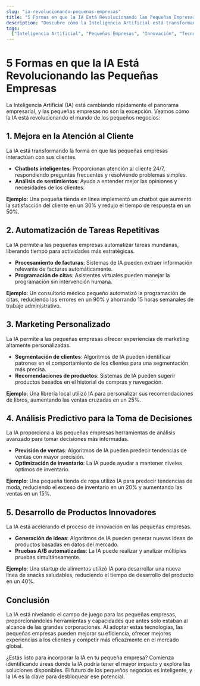 ```yaml
---
slug: "ia-revolucionando-pequenas-empresas"
title: "5 Formas en que la IA Está Revolucionando las Pequeñas Empresas"
description: "Descubre cómo la Inteligencia Artificial está transformando el panorama de las pequeñas empresas, ofreciendo ventajas competitivas antes inaccesibles."
tags:
  ["Inteligencia Artificial", "Pequeñas Empresas", "Innovación", "Tecnología"]
---
```


# 5 Formas en que la IA Está Revolucionando las Pequeñas Empresas

La Inteligencia Artificial (IA) está cambiando rápidamente el panorama empresarial, y las pequeñas empresas no son la excepción. Veamos cómo la IA está revolucionando el mundo de los pequeños negocios:

## 1. Mejora en la Atención al Cliente

La IA está transformando la forma en que las pequeñas empresas interactúan con sus clientes.

- **Chatbots inteligentes**: Proporcionan atención al cliente 24/7, respondiendo preguntas frecuentes y resolviendo problemas simples.
- **Análisis de sentimientos**: Ayuda a entender mejor las opiniones y necesidades de los clientes.

**Ejemplo**: Una pequeña tienda en línea implementó un chatbot que aumentó la satisfacción del cliente en un 30% y redujo el tiempo de respuesta en un 50%.

## 2. Automatización de Tareas Repetitivas

La IA permite a las pequeñas empresas automatizar tareas mundanas, liberando tiempo para actividades más estratégicas.

- **Procesamiento de facturas**: Sistemas de IA pueden extraer información relevante de facturas automáticamente.
- **Programación de citas**: Asistentes virtuales pueden manejar la programación sin intervención humana.

**Ejemplo**: Un consultorio médico pequeño automatizó la programación de citas, reduciendo los errores en un 90% y ahorrando 15 horas semanales de trabajo administrativo.

## 3. Marketing Personalizado

La IA permite a las pequeñas empresas ofrecer experiencias de marketing altamente personalizadas.

- **Segmentación de clientes**: Algoritmos de IA pueden identificar patrones en el comportamiento de los clientes para una segmentación más precisa.
- **Recomendaciones de productos**: Sistemas de IA pueden sugerir productos basados en el historial de compras y navegación.

**Ejemplo**: Una librería local utilizó IA para personalizar sus recomendaciones de libros, aumentando las ventas cruzadas en un 25%.

## 4. Análisis Predictivo para la Toma de Decisiones

La IA proporciona a las pequeñas empresas herramientas de análisis avanzado para tomar decisiones más informadas.

- **Previsión de ventas**: Algoritmos de IA pueden predecir tendencias de ventas con mayor precisión.
- **Optimización de inventario**: La IA puede ayudar a mantener niveles óptimos de inventario.

**Ejemplo**: Una pequeña tienda de ropa utilizó IA para predecir tendencias de moda, reduciendo el exceso de inventario en un 20% y aumentando las ventas en un 15%.

## 5. Desarrollo de Productos Innovadores

La IA está acelerando el proceso de innovación en las pequeñas empresas.

- **Generación de ideas**: Algoritmos de IA pueden generar nuevas ideas de productos basadas en datos del mercado.
- **Pruebas A/B automatizadas**: La IA puede realizar y analizar múltiples pruebas simultáneamente.

**Ejemplo**: Una startup de alimentos utilizó IA para desarrollar una nueva línea de snacks saludables, reduciendo el tiempo de desarrollo del producto en un 40%.

## Conclusión

La IA está nivelando el campo de juego para las pequeñas empresas, proporcionándoles herramientas y capacidades que antes solo estaban al alcance de las grandes corporaciones. Al adoptar estas tecnologías, las pequeñas empresas pueden mejorar su eficiencia, ofrecer mejores experiencias a los clientes y competir más eficazmente en el mercado global.

¿Estás listo para incorporar la IA en tu pequeña empresa? Comienza identificando áreas donde la IA podría tener el mayor impacto y explora las soluciones disponibles. El futuro de los pequeños negocios es inteligente, y la IA es la clave para desbloquear ese potencial.
